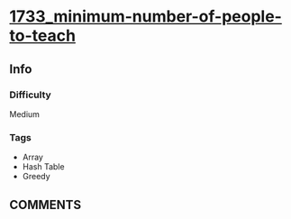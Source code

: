 # [1733_minimum-number-of-people-to-teach](https://leetcode.com/problems/minimum-number-of-people-to-teach/)

## Info

### Difficulty

Medium

### Tags

- Array
- Hash Table
- Greedy

## __COMMENTS__

> 
